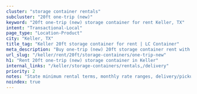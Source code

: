 ```yaml
---
cluster: "storage container rentals"
subcluster: "20ft one-trip (new)"
keyword: "20ft one-trip (new) storage container for rent Keller, TX"
intent: "Transactional-Local"
page_type: "Location-Product"
city: "Keller, TX"
title_tag: "Keller 20ft storage container for rent | LC Container"
meta_description: "Buy one-trip (new) 20ft storage container rent with local delivery in Keller, TX. LC Container — local Since 2003. Request a fast quote today."
url_slug: "/keller/rent/20ft/storage-containers/one-trip-new"
h1: "Rent 20ft one-trip (new) storage container in Keller"
internal_links: "/keller/storage-containers/rentals,/delivery"
priority: 2
notes: "State minimum rental terms, monthly rate ranges, delivery/pickup fees, service area."
noindex: true
---
```


<!-- TODO: Add unique city/inventory copy, images, and internal links here. -->
